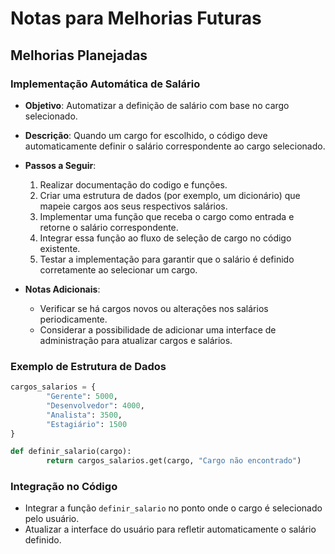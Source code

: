 # Notas para Melhorias Futuras

## Melhorias Planejadas

### Implementação Automática de Salário

- **Objetivo**: Automatizar a definição de salário com base no cargo selecionado.
- **Descrição**: Quando um cargo for escolhido, o código deve automaticamente definir o salário correspondente ao cargo selecionado.
- **Passos a Seguir**:
    1. Realizar documentação do codigo e funções.
    2. Criar uma estrutura de dados (por exemplo, um dicionário) que mapeie cargos aos seus respectivos salários.
    3. Implementar uma função que receba o cargo como entrada e retorne o salário correspondente.
    4. Integrar essa função ao fluxo de seleção de cargo no código existente.
    5. Testar a implementação para garantir que o salário é definido corretamente ao selecionar um cargo.

- **Notas Adicionais**:
    - Verificar se há cargos novos ou alterações nos salários periodicamente.
    - Considerar a possibilidade de adicionar uma interface de administração para atualizar cargos e salários.

### Exemplo de Estrutura de Dados

```python
cargos_salarios = {
        "Gerente": 5000,
        "Desenvolvedor": 4000,
        "Analista": 3500,
        "Estagiário": 1500
}

def definir_salario(cargo):
        return cargos_salarios.get(cargo, "Cargo não encontrado")
```

### Integração no Código

- Integrar a função `definir_salario` no ponto onde o cargo é selecionado pelo usuário.
- Atualizar a interface do usuário para refletir automaticamente o salário definido.
